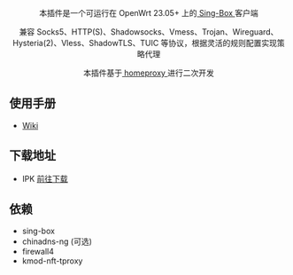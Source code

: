 <p align="center">
本插件是一个可运行在 OpenWrt 23.05+ 上的<a href="https://github.com/SagerNet/sing-box" target="_blank"> Sing-Box </a>客户端</p>
<p align="center">
兼容 Socks5、HTTP(S)、Shadowsocks、Vmess、Trojan、Wireguard、Hysteria(2)、Vless、ShadowTLS、TUIC 等协议，根据灵活的规则配置实现策略代理</p>
<p align="center">
本插件基于<a href="https://github.com/immortalwrt/homeproxy" target="_blank"> homeproxy </a>进行二次开发</p>

使用手册
---

* [Wiki](https://github.com/douglarek/luci-app-homeproxy/wiki)


下载地址
---

* IPK [前往下载](https://github.com/douglarek/luci-app-homeproxy/releases)


依赖
---

* sing-box
* chinadns-ng (可选)
* firewall4
* kmod-nft-tproxy
